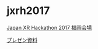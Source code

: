 # jxrh2017

[Japan XR Hackathon 2017 福岡会場](https://fmcn.connpass.com/event/58414/)

[プレゼン資料](https://www.slideshare.net/satoshibfujimoto/team-cr-77264655)
